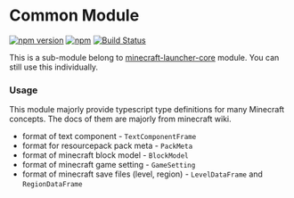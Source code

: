 # Common Module

[![npm version](https://img.shields.io/npm/v/@xmcl/system.svg)](https://www.npmjs.com/package/@xmcl/system)
[![npm](https://img.shields.io/npm/l/@xmcl/minecraft-launcher-core.svg)](https://github.com/voxelum/minecraft-launcher-core-node/blob/master/LICENSE)
[![Build Status](https://github.com/voxelum/minecraft-launcher-core-node/workflows/Release%20Pre-Check/badge.svg)](https://github.com/voxelum/minecraft-launcher-core-node/workflows/Release%20Pre-Check/badge.svg)

This is a sub-module belong to [minecraft-launcher-core](https://www.npmjs.com/package/@xmcl/minecraft-launcher-core) module. You can still use this individually.

### Usage

This module majorly provide typescript type definitions for many Minecraft concepts. The docs of them are majorly from minecraft wiki. 

- format of text component - `TextComponentFrame` 
- format for resourcepack pack meta - `PackMeta`
- format of minecraft block model - `BlockModel`
- format of minecraft game setting - `GameSetting`
- format of minecraft save files (level, region) - `LevelDataFrame` and `RegionDataFrame` 

